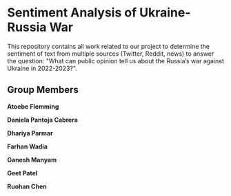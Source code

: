 # Sentiment Analysis of Ukraine-Russia War
This repository contains all work related to our project to determine the sentiment of text from multiple sources (Twitter, Reddit, news) to answer the question: "What can public opinion tell us about the Russia’s war against Ukraine in 2022-2023?".

## Group Members
**Atoebe Flemming** 

**Daniela Pantoja Cabrera** 

**Dhariya Parmar** 

**Farhan Wadia** 

**Ganesh Manyam** 

**Geet Patel** 

**Ruohan Chen**
